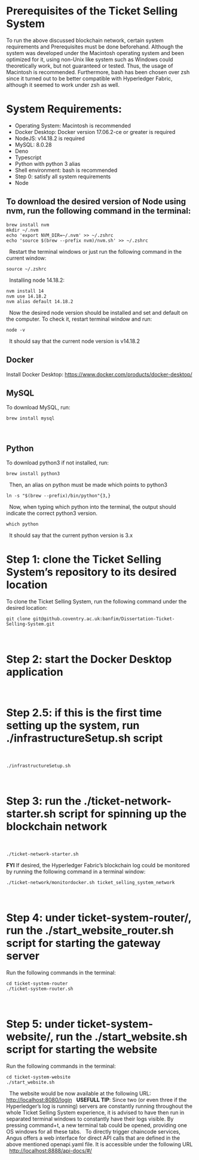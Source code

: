# Prerequisites of the Ticket Selling System 
To run the above discussed blockchain network, certain system requirements and Prerequisites must be done beforehand. Although the system was developed under the Macintosh operating system and been optimized for it, using non-Unix like system such as Windows could theoretically work, but not guaranteed or tested. Thus, the usage of Macintosh is recommended. Furthermore, bash has been chosen over zsh since it turned out to be better compatible with Hyperledger Fabric, although it seemed to work under zsh as well. 
 
# System Requirements:
- Operating System: Macintosh is recommended 
- Docker Desktop: Docker version 17.06.2-ce or greater is required
- NodeJS: v14.18.2 is required
- MySQL: 8.0.28
- Deno
- Typescript
- Python with python 3 alias 
- Shell environment: bash is recommended
- Step 0: satisfy all system requirements 
- Node

## To download the desired version of Node using nvm, run the following command in the terminal:
```
brew install nvm
mkdir ~/.nvm
echo 'export NVM_DIR=~/.nvm' >> ~/.zshrc
echo 'source $(brew --prefix nvm)/nvm.sh' >> ~/.zshrc
```
 
Restart the terminal windows or just run the following command in the current window:
 
```
source ~/.zshrc
```
 
Installing node 14.18.2:

```
nvm install 14
nvm use 14.18.2
nvm alias default 14.18.2
```
 
Now the desired node version should be installed and set and default on the computer. To check it, restart terminal window and run:

```
node -v
```
 
It should say that the current node version is v14.18.2
 
## Docker
Install Docker Desktop: https://www.docker.com/products/docker-desktop/

## MySQL
To download MySQL, run:
```
brew install mysql
```


 
## Python
To download python3 if not installed, run:

```
brew install python3
```
 
Then, an alias on python must be made which points to python3

```
ln -s "$(brew --prefix)/bin/python"{3,}
```
 
Now, when typing which python into the terminal, the output should indicate the correct python3 version.
 
```
which python
```
 
It should say that the current python version is 3.x
 
 
# Step 1: clone the Ticket Selling System’s repository to its desired location
To clone the Ticket Selling System, run the following command under the desired location:

```
git clone git@github.coventry.ac.uk:banfim/Dissertation-Ticket-Selling-System.git
```
 
# Step 2: start the Docker Desktop application
 
# Step 2.5: if this is the first time setting up the system, run ./infrastructureSetup.sh script
 
```
./infrastructureSetup.sh
```
 

# Step 3: run the ./ticket-network-starter.sh script for spinning up the blockchain network 
 
```
./ticket-network-starter.sh
```

__FYI__ If desired, the Hyperledger Fabric’s blockchain log could be monitored by running the following command in a terminal window:

```
./ticket-network/monitordocker.sh ticket_selling_system_network
```
 
# Step 4: under ticket-system-router/, run the ./start_website_router.sh script for starting the gateway server
Run the following commands in the terminal:
 
```
cd ticket-system-router
./ticket-system-router.sh
```
 
 
# Step 5: under ticket-system-website/, run the ./start_website.sh script for starting the website 
Run the following commands in the terminal:
 
```
cd ticket-system-website
./start_website.sh
```
 
The website would be now available at the following URL:
 
            [http://localhost:8080/login](http://localhost:8080/login)
 
__USEFULL TIP__: Since two (or even three if the Hyperledger’s log is running) servers are constantly running throughout the whole Ticket Selling System experience, it is advised to have then run in separated terminal windows to constantly have their logs visible. By pressing command+t, a new terminal tab could be opened, providing one OS windows for all these tabs.
 
To directly trigger chaincode services, Angus offers a web interface for direct API calls that are defined in the above mentioned openapi.yaml file. It is accessible under the following URL
 
[http://localhost:8888/api-docs/#/](http://localhost:8888/api-docs/#/)